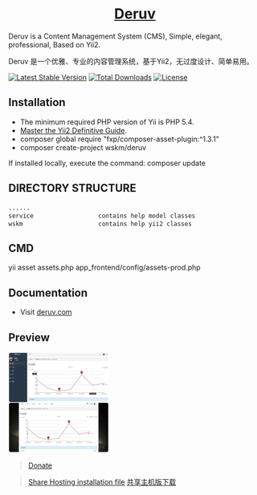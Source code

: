 <h1 align="center">
    <a href="http://www.deruv.com/" target="_blank">
        Deruv
    </a>
</h1>

Deruv is a Content Management System (CMS), Simple, elegant, professional, Based on Yii2.

Deruv 是一个优雅、专业的内容管理系统，基于Yii2，无过度设计、简单易用。

[![Latest Stable Version](https://poser.pugx.org/wskm/deruv/v/stable)](https://packagist.org/packages/wskm/deruv)
[![Total Downloads](https://poser.pugx.org/wskm/deruv/downloads)](https://packagist.org/packages/wskm/deruv)
[![License](https://poser.pugx.org/wskm/deruv/license)](https://packagist.org/packages/wskm/deruv)

Installation
------------
- The minimum required PHP version of Yii is PHP 5.4.
- [Master the Yii2 Definitive Guide](http://www.yiiframework.com/doc-2.0/guide-start-installation.html).
- composer global require "fxp/composer-asset-plugin:^1.3.1"
- composer create-project wskm/deruv

If installed locally, execute the command: composer update

DIRECTORY STRUCTURE
-------------------

```
......
service                  contains help model classes
wskm                     contains help yii2 classes
```

CMD
-------------

yii asset assets.php app_frontend/config/assets-prod.php

Documentation
-------------

- Visit [deruv.com](http://www.deruv.com)

Preview
-------

<img src="https://raw.githubusercontent.com/wskm/deruv-doc/master/static/imgs/deruv.png" height="200" />

> [Donate](http://www.deruv.com/en/donate.html)

> [Share Hosting installation file](https://pan.baidu.com/s/1nvqSosx) [共享主机版下载](https://pan.baidu.com/s/1nvqSosx)
